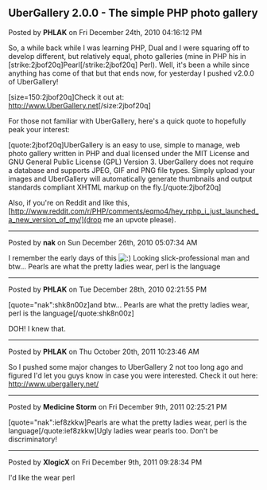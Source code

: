 ## UberGallery 2.0.0 - The simple PHP photo gallery
Posted by **PHLAK** on Fri December 24th, 2010 04:16:12 PM

So, a while back while I was learning PHP, Dual and I were squaring off to develop different, but relatively equal, photo galleries (mine in PHP his in [strike:2jbof20q]Pearl[/strike:2jbof20q] Perl).  Well, it's been a while since anything has come of that but that ends now, for yesterday I pushed v2.0.0 of UberGallery!

[size=150:2jbof20q]Check it out at: <http://www.UberGallery.net>[/size:2jbof20q]

For those not familiar with UberGallery, here's a quick quote to hopefully peak your interest:

[quote:2jbof20q]UberGallery is an easy to use, simple to manage, web photo gallery written in PHP and dual licensed under the MIT License and GNU General Public License (GPL) Version 3. UberGallery does not require a database and supports JPEG, GIF and PNG file types. Simply upload your images and UberGallery will automatically generate thumbnails and output standards compliant XHTML markup on the fly.[/quote:2jbof20q]

Also, if you're on Reddit and like this, [http://www.reddit.com/r/PHP/comments/eqmo4/hey_rphp_i_just_launched_a_new_version_of_my/](drop me an upvote please).

--------------------------------------------------------------------------------

Posted by **nak** on Sun December 26th, 2010 05:07:34 AM

I remember the early days of this <!-- s:) --><img src="{SMILIES_PATH}/icon_e_smile.gif" alt=":)" title="Smile" /><!-- s:) --> Looking slick-professional man and btw...
 Pearls are what the pretty ladies wear, perl is the language

--------------------------------------------------------------------------------

Posted by **PHLAK** on Tue December 28th, 2010 02:21:55 PM

[quote=&quot;nak&quot;:shk8n00z]and btw... Pearls are what the pretty ladies wear, perl is the language[/quote:shk8n00z]

DOH!  I knew that.

--------------------------------------------------------------------------------

Posted by **PHLAK** on Thu October 20th, 2011 10:23:46 AM

So I pushed some major changes to UberGallery 2 not too long ago and figured I'd let you guys know in case you were interested.  Check it out here: <http://www.ubergallery.net/>

--------------------------------------------------------------------------------

Posted by **Medicine Storm** on Fri December 9th, 2011 02:25:21 PM

[quote=&quot;nak&quot;:ief8zkkw]Pearls are what the pretty ladies wear, perl is the language[/quote:ief8zkkw]Ugly ladies wear pearls too. Don't be discriminatory!

--------------------------------------------------------------------------------

Posted by **XlogicX** on Fri December 9th, 2011 09:28:34 PM

I'd like the wear perl
